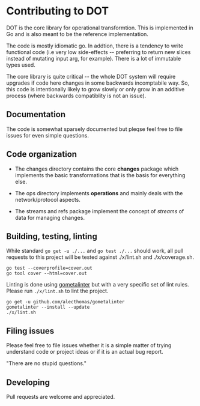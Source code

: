 # Contributing to DOT

DOT is the core library for operational transformtion.  This is
implemented in Go and is also meant to be the reference
implementation.

The code is mostly idiomatic go.  In addtion, there is a tendency to
write functional code (i.e very low side-effects -- preferring to
return new slices instead of mutating input arg, for example). There
is a lot of immutable types used.

The core library is quite critical -- the whole DOT system will
require upgrades if code here changes in some backwards incomptabile
way. So, this code is intentionally likely to grow slowly or only grow
in an additive process (where backwards compatiblity is not an
issue).

## Documentation

The code is somewhat sparsely documented but pleqse feel free to file
issues for even simple questions.

## Code organization

* The changes directory contains the core **changes** package
which implements the basic transformations that is the basis for
everything else.

* The ops directory implements **operations** and mainly deals with
the network/protocol aspects.

* The streams and refs package implement the concept of *streams* of
data for managing changes.

## Building, testing, linting

While standard `go get -u ./...` and `go test ./...` should work, all
pull requests to this project will be tested against ./x/lint.sh and
./x/coverage.sh.

```
go test --coverprofile=cover.out
go tool cover --html=cover.out
```

Linting is done using [gometalinter](https://github.com/alecthomas/gometalinter) but with
a very specific set of lint rules.  Please run `./x/lint.sh` to lint the project.


```
go get -u github.com/alecthomas/gometalinter
gometalinter --install --update
./x/lint.sh
```

## Filing issues

Please feel free to file issues whether it is a simple matter of
trying understand code or project ideas or if it is an actual bug
report.


"There are no stupid questions."


## Developing

Pull requests are welcome and appreciated.
